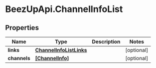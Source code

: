 # BeezUpApi.ChannelInfoList

## Properties
Name | Type | Description | Notes
------------ | ------------- | ------------- | -------------
**links** | [**ChannelInfoListLinks**](ChannelInfoListLinks.md) |  | [optional] 
**channels** | [**[ChannelInfo]**](ChannelInfo.md) |  | [optional] 



